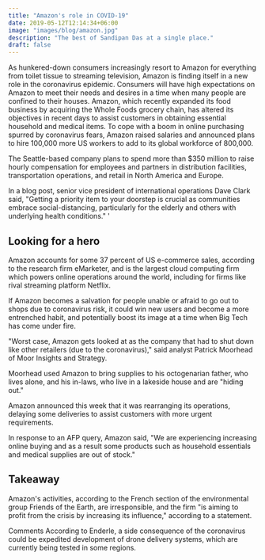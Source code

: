```yaml
---
title: "Amazon's role in COVID-19"
date: 2019-05-12T12:14:34+06:00
image: "images/blog/amazon.jpg"
description: "The best of Sandipan Das at a single place."
draft: false
---
```


As hunkered-down consumers increasingly resort to Amazon for everything from toilet tissue to streaming television, Amazon is finding itself in a new role in the coronavirus epidemic.
Consumers will have high expectations on Amazon to meet their needs and desires in a time when many people are confined to their houses.
Amazon, which recently expanded its food business by acquiring the Whole Foods grocery chain, has altered its objectives in recent days to assist customers in obtaining essential household and medical items.
To cope with a boom in online purchasing spurred by coronavirus fears, Amazon raised salaries and announced plans to hire 100,000 more US workers to add to its global workforce of 800,000.

The Seattle-based company plans to spend more than $350 million to raise hourly compensation for employees and partners in distribution facilities, transportation operations, and retail in North America and Europe.

In a blog post, senior vice president of international operations Dave Clark said, "Getting a priority item to your doorstep is crucial as communities embrace social-distancing, particularly for the elderly and others with underlying health conditions."
'
## Looking for a hero

Amazon accounts for some 37 percent of US e-commerce sales, according to the research firm eMarketer, and is the largest cloud computing firm which powers online operations around the world, including for firms like rival streaming platform Netflix.

If Amazon becomes a salvation for people unable or afraid to go out to shops due to coronavirus risk, it could win new users and become a more entrenched habit, and potentially boost its image at a time when Big Tech has come under fire.

"Worst case, Amazon gets looked at as the company that had to shut down like other retailers (due to the coronavirus)," said analyst Patrick Moorhead of Moor Insights and Strategy.

Moorhead used Amazon to bring supplies to his octogenarian father, who lives alone, and his in-laws, who live in a lakeside house and are "hiding out."

Amazon announced this week that it was rearranging its operations, delaying some deliveries to assist customers with more urgent requirements.

In response to an AFP query, Amazon said, "We are experiencing increasing online buying and as a result some products such as household essentials and medical supplies are out of stock."

## Takeaway

Amazon's activities, according to the French section of the environmental group Friends of the Earth, are irresponsible, and the firm "is aiming to profit from the crisis by increasing its influence," according to a statement.

Comments
According to Enderle, a side consequence of the coronavirus could be expedited development of drone delivery systems, which are currently being tested in some regions.
